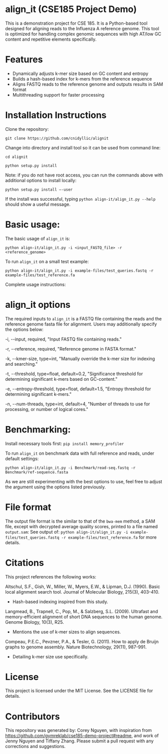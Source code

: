# align_it (CSE185 Project Demo)
This is a demonstration project for CSE 185. It is a Python-based tool designed for aligning reads to the Influenza A reference genome. This tool is optimized for handling complex genomic sequences with high AT/low GC content and repetitive elements specifically.
# Features
- Dynamically adjusts k-mer size based on GC content and entropy
- Builds a hash-based index for k-mers from the reference sequence
- Aligns FASTQ reads to the reference genome and outputs results in SAM format
- Multithreading support for faster processing
# Installation Instructions
Clone the repository:
```
git clone https://github.com/cnidyllic/alignit
```
Change into directory and install tool so it can be used from command line:
```
cd alignit
```
```
python setup.py install
```
Note: if you do not have root access, you can run the commands above with additional options to install locally: 
```
python setup.py install –-user
```
If the install was successful, typing ```python align-it/align_it.py --help``` should show a useful message. 

# Basic usage: 
The basic usage of ```align_it``` is:
```
python align-it/align_it.py -i <input_FASTQ_file> -r <reference_genome>
```
To run ```align_it``` on a small test example:
```
python align-it/align_it.py -i example-files/test_queries.fastq -r example-files/test_reference.fa 
```
Complete usage instructions: 

# align_it options
The required inputs to ```align_it``` is a FASTQ file containing the reads and the reference genome fasta file for alignment. Users may additionally specify the options below:

-i, --input, required, "Input FASTQ file containing reads."

-r, --reference, required, "Reference genome in FASTA format."

-k, --kmer-size, type=int, "Manually override the k-mer size for indexing and searching."

-t, --threshold, type=float, default=0.2, "Significance threshold for determining significant k-mers based on GC-content."

-e, --entropy-threshold, type=float, default=1.5, "Entropy threshold for determining significant k-mers."

-n, --num-threads, type=int, default=4, "Number of threads to use for processing, or number of logical cores."

# Benchmarking:
Install necessary tools first:
```pip install memory_profiler```

To run ```align_it``` on benchmark data with full reference and reads, under default settings:
```
python align-it/align_it.py -i Benchmark/read-seq.fastq -r Benchmark/ref-sequence.fasta
```
As we are still experimenting with the best options to use, feel free to adjust the argument using the options listed previously.

# File format
The output file format is the similar to that of the `bwa-mem` method, a SAM file, except with decrypted average quality scores, printed to a file named `output.sam`: See output of: `python align-it/align_it.py -i example-files/test_queries.fastq -r example-files/test_reference.fa` for more details.

# Citations
This project references the following works:

Altschul, S.F., Gish, W., Miller, W., Myers, E.W., & Lipman, D.J. (1990). Basic local alignment search tool. Journal of Molecular Biology, 215(3), 403-410.
- Hash-based indexing inspired from this study.

Langmead, B., Trapnell, C., Pop, M., & Salzberg, S.L. (2009). Ultrafast and memory-efficient alignment of short DNA sequences to the human genome. Genome Biology, 10(3), R25.
- Mentions the use of k-mer sizes to align sequences.

Compeau, P.E.C., Pevzner, P.A., & Tesler, G. (2011). How to apply de Bruijn graphs to genome assembly. Nature Biotechnology, 29(11), 987-991.
- Detailing k-mer size use specifically.

# License
This project is licensed under the MIT License. See the LICENSE file for details.

# Contributors
This repository was generated by: Corey Nguyen, with inspiration from https://github.com/gymreklab/cse185-demo-project#readme, and work of Jenny Nguyen and Tiffany Zhang. 
Please submit a pull request with any corrections and suggestions.

